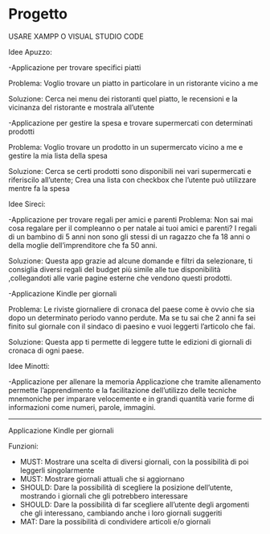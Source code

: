 # Progetto


USARE XAMPP O VISUAL STUDIO CODE


Idee Apuzzo:

-Applicazione per trovare specifici piatti

Problema: Voglio trovare un piatto in particolare in un ristorante vicino a me

Soluzione: Cerca nei menu dei ristoranti quel piatto, le recensioni e la vicinanza del ristorante e mostrala all’utente


-Applicazione per gestire la spesa e trovare supermercati con determinati prodotti

Problema: Voglio trovare un prodotto in un supermercato vicino a me e gestire la mia lista della spesa

Soluzione: Cerca se certi prodotti sono disponibili nei vari supermercati e riferiscilo all’utente; Crea una lista con checkbox che l’utente può utilizzare mentre fa la spesa




Idee Sireci:

-Applicazione per trovare regali per amici e parenti
Problema: Non sai mai cosa regalare per il compleanno o per natale ai tuoi amici e parenti? I regali di un bambino di 5 anni non sono gli stessi di un ragazzo che fa 18 anni o della moglie dell’imprenditore che fa 50 anni. 

Soluzione: Questa app grazie ad alcune domande e filtri da selezionare, ti consiglia diversi regali del budget più simile alle tue disponibilità ,collegandoti alle varie pagine esterne che vendono questi prodotti.


-Applicazione Kindle per giornali

Problema: Le riviste giornaliere di cronaca del paese come è ovvio che sia dopo un determinato periodo vanno perdute. Ma se tu sai che 2 anni fa sei finito sul giornale con il sindaco di paesino e vuoi leggerti l’articolo che fai.

Soluzione: Questa app ti permette di leggere tutte le edizioni di giornali di cronaca di ogni paese.




Idee Minotti:

-Applicazione per allenare la memoria
Applicazione che tramite allenamento permette l’apprendimento e la facilitazione dell’utilizzo delle tecniche mnemoniche per imparare velocemente e in grandi quantità varie forme di informazioni come numeri, parole, immagini.

---------------------------------------------------------------------------------------------------------------

Applicazione Kindle per giornali

Funzioni:
- MUST: Mostrare una scelta di diversi giornali, con la possibilità di poi leggerli singolarmente
- MUST: Mostrare giornali attuali che si aggiornano
- SHOULD: Dare la possibilità di scegliere la posizione dell’utente, mostrando i giornali che gli potrebbero interessare
- SHOULD: Dare la possibilità di far scegliere all’utente degli argomenti che gli interessano, cambiando anche i loro giornali suggeriti
- MAT: Dare la possibilità di condividere articoli e/o giornali 


